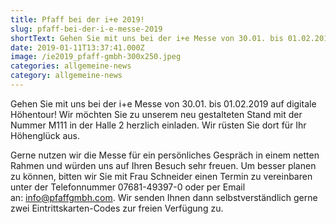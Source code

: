 ```yaml
---
title: Pfaff bei der i+e 2019!
slug: pfaff-bei-der-i-e-messe-2019
shortText: Gehen Sie mit uns bei der i+e Messe von 30.01. bis 01.02.2019 auf digitale Höhentour! Wir möchten Sie zu unserem neu gestalteten Stand mit der Nummer M111 in der Halle 2 herzlich einladen. Wir rüsten Sie dort für Ihr Höhenglück aus.
date: 2019-01-11T13:37:41.000Z
image: /ie2019_pfaff-gmbh-300x250.jpeg
categories: allgemeine-news
category: allgemeine-news
---
```


<p>Gehen Sie mit uns bei der i+e Messe von 30.01. bis 01.02.2019 auf digitale Höhentour! Wir möchten Sie zu unserem neu gestalteten Stand mit der Nummer M111 in der Halle 2 herzlich einladen. Wir rüsten Sie dort für Ihr Höhenglück aus.</p>

Gerne nutzen wir die Messe für ein persönliches Gespräch in einem netten Rahmen und würden uns auf Ihren Besuch sehr freuen. Um besser planen zu können, bitten wir Sie mit Frau Schneider einen Termin zu vereinbaren unter der Telefonnummer 07681-49397-0 oder per Email an: <a>info@pfaffgmbh.com</a>. Wir senden Ihnen dann selbstverständlich gerne zwei Eintrittskarten-Codes zur freien Verfügung zu.</p>
